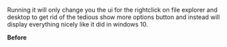 Running it will only change you the ui for the rightclick on file explorer and desktop to get rid of the tedious show more options button and instead will display everything nicely like it did in windows 10.


**Before**
